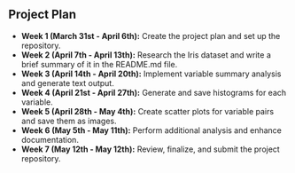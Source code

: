 ## Project Plan

- **Week 1 (March 31st - April 6th):** Create the project plan and set up the repository.
- **Week 2 (April 7th - April 13th):** Research the Iris dataset and write a brief summary of it in the README.md file.
- **Week 3 (April 14th - April 20th):** Implement variable summary analysis and generate text output.
- **Week 4 (April 21st - April 27th):** Generate and save histograms for each variable.
- **Week 5 (April 28th - May 4th):** Create scatter plots for variable pairs and save them as images.
- **Week 6 (May 5th - May 11th):** Perform additional analysis and enhance documentation.
- **Week 7 (May 12th - May 12th):** Review, finalize, and submit the project repository.